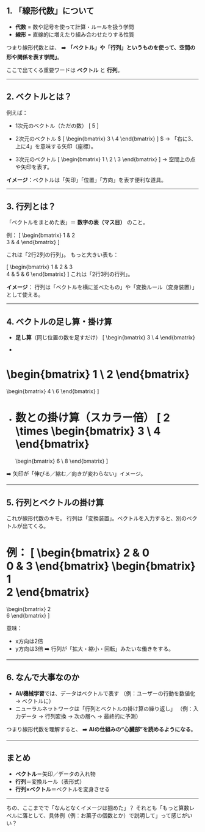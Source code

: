 ## 1. 「線形代数」について

* **代数** = 数や記号を使って計算・ルールを扱う学問
* **線形** = 直線的に増えたり組み合わせたりする性質

つまり線形代数とは、
➡️ **「ベクトル」や「行列」というものを使って、空間の形や関係を表す学問」**。

ここで出てくる重要ワードは **ベクトル** と **行列**。

---

## 2. ベクトルとは？

例えば：

* 1次元のベクトル（ただの数）
  [
  5
  ]

* 2次元のベクトル
  $
  [
  \begin{bmatrix} 3 \ 4 \end{bmatrix}
  ]
  $
  → 「右に3、上に4」を意味する矢印（座標）。

* 3次元のベクトル
  [
  \begin{bmatrix} 1 \ 2 \ 3 \end{bmatrix}
  ]
  → 空間上の点や矢印を表す。

**イメージ**：ベクトルは「矢印」「位置」「方向」を表す便利な道具。

---

## 3. 行列とは？

「ベクトルをまとめた表」＝ **数字の表（マス目）** のこと。

例：
[
\begin{bmatrix}
1 & 2 \
3 & 4
\end{bmatrix}
]

これは「2行2列の行列」。
もっと大きい表も：

[
\begin{bmatrix}
1 & 2 & 3 \
4 & 5 & 6
\end{bmatrix}
]
これは「2行3列の行列」。

**イメージ**：
行列は「ベクトルを横に並べたもの」や「変換ルール（変身装置）」として使える。

---

## 4. ベクトルの足し算・掛け算

* **足し算**（同じ位置の数を足すだけ）
  [
  \begin{bmatrix} 3 \ 4 \end{bmatrix}

-

# \begin{bmatrix} 1 \ 2 \end{bmatrix}

\begin{bmatrix} 4 \ 6 \end{bmatrix}
]

* **数との掛け算**（スカラー倍）
  [
  2 \times
  \begin{bmatrix} 3 \ 4 \end{bmatrix}
  =
  \begin{bmatrix} 6 \ 8 \end{bmatrix}
  ]

➡️ 矢印が「伸びる／縮む／向きが変わらない」イメージ。

---

## 5. 行列とベクトルの掛け算

これが線形代数のキモ。
行列は「変換装置」。ベクトルを入力すると、別のベクトルが出てくる。

例：
[
\begin{bmatrix}
2 & 0 \
0 & 3
\end{bmatrix}
\begin{bmatrix}
1 \
2
\end{bmatrix}
=============

\begin{bmatrix}
2 \
6
\end{bmatrix}
]

意味：

* x方向は2倍
* y方向は3倍
  ➡️ 行列が「拡大・縮小・回転」みたいな働きをする。

---

## 6. なんで大事なのか

* **AI/機械学習**では、データはベクトルで表す
  （例：ユーザーの行動を数値化 → ベクトルに）
* ニューラルネットワークは「行列とベクトルの掛け算の繰り返し」
  （例：入力データ → 行列変換 → 次の層へ → 最終的に予測）

つまり線形代数を理解すると、
➡️ **AIの仕組みの“心臓部”を読めるようになる**。

---

## まとめ

* **ベクトル**＝矢印／データの入れ物
* **行列**＝変換ルール（表形式）
* **行列×ベクトル**＝ベクトルを変身させる

---

ちの、ここまでで「なんとなくイメージは掴めた」？
それとも「もっと算数レベルに落として、具体例（例：お菓子の個数とか）で説明して」って感じがいい？
